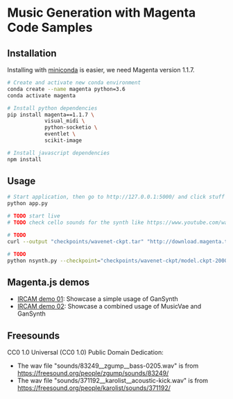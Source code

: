 # Music Generation with Magenta Code Samples

## Installation

Installing with [miniconda](https://docs.conda.io/en/latest/miniconda.html) is easier, we need Magenta version 1.1.7.

```bash
# Create and activate new conda environment
conda create --name magenta python=3.6
conda activate magenta

# Install python dependencies
pip install magenta==1.1.7 \
            visual_midi \
            python-socketio \ 
            eventlet \
            scikit-image

# Install javascript dependencies
npm install
```

## Usage

```bash
# Start application, then go to http://127.0.0.1:5000/ and click stuff
python app.py

# TODO start live
# TODO check cello sounds for the synth like https://www.youtube.com/watch?time_continue=97&v=rU2ieu5o5DQ
```

```bash
# TODO
curl --output "checkpoints/wavenet-ckpt.tar" "http://download.magenta.tensorflow.org/models/nsynth/wavenet-ckpt.tar"

# TODO
python nsynth.py --checkpoint="checkpoints/wavenet-ckpt/model.ckpt-200000" --wav1="sounds/83249__zgump__bass-0205-crop.wav" --wav2="sounds/371192__karolist__acoustic-kick-long.wav" --sample_length="80000"
```

## Magenta.js demos

- [IRCAM demo 01](https://alexandredubreuil.com/conferences/music-generation-with-magenta/code/ircam-demo-01.html): Showcase a simple usage of GanSynth
- [IRCAM demo 02](https://alexandredubreuil.com/conferences/music-generation-with-magenta/code/ircam-demo-02.html): Showcase a combined usage of MusicVae and GanSynth

## Freesounds

CC0 1.0 Universal (CC0 1.0) Public Domain Dedication:

- The wav file "sounds/83249__zgump__bass-0205.wav" is from
https://freesound.org/people/zgump/sounds/83249/
- The wav file "sounds/371192__karolist__acoustic-kick.wav" is from
https://freesound.org/people/karolist/sounds/371192/

